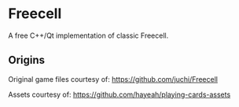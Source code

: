 # Freecell

A free C++/Qt implementation of classic Freecell.

## Origins

Original game files courtesy of:
https://github.com/juchi/Freecell

Assets courtesy of:
https://github.com/hayeah/playing-cards-assets